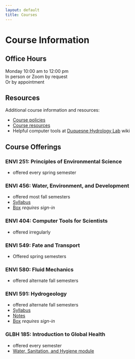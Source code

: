 ```yaml
---
layout: default
title: Courses
---
```

# Course Information  
## Office Hours  
Monday 10:00 am to 12:00 pm  
In person or Zoom by request  
Or by appointment  

## Resources  
Additional course information and resources:  
- [Course policies](coursepolicies.html)  
- [Course resources](courseresources.html)  
- Helpful computer tools at [Duquesne Hydrology Lab](https://github.com/hydro-lab/hydro-lab.github.io/wiki) wiki  


## Course Offerings  
### ENVI 251: Principles of Environmental Science  
- offered every spring semester  

### ENVI 456: Water, Environment, and Development  
- offered most fall semesters  
- [Syllabus](waterdev.html)  
- [Box](https://duq.box.com/s/m6hrov7c0hr3b3m80qj8kjybva3255pa) *requires sign-in*  

### ENVI 404: Computer Tools for Scientists
- offered irregularly  

### ENVI 549: Fate and Transport
- Offered spring semesters  

### ENVI 580: Fluid Mechanics
- offered alternate fall semesters  

### ENVI 591: Hydrogeology  
- offered alternate fall semesters  
- [Syllabus](hydrogeology.html)  
- [Notes](https://docs.google.com/document/d/1Jumze-WRh4buNz9cWJKi1vckcBNn0ThL_W76oVFIhUo/edit?usp=sharing)  
- [Box](https://duq.box.com/s/7b9pc0aq74dgho3ypbhs4o2gz8e4a7jc) *requires sign-in*  

### GLBH 185: Introduction to Global Health  
- offered every semester  
- [Water, Sanitation, and Hygiene module](https://sites.google.com/view/duq-hydro-wash-unit/home)  


